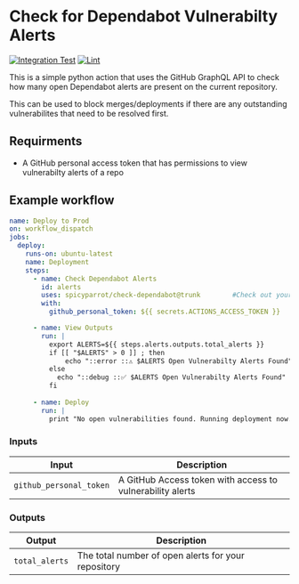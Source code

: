 # Check for Dependabot Vulnerabilty Alerts

[![Integration Test](https://github.com/spicyparrot/check-dependabot/actions/workflows/integration.yml/badge.svg?branch=trunk)](https://github.com/spicyparrot/check-dependabot/actions/workflows/integration.yml)
[![Lint](https://github.com/spicyparrot/check-dependabot/actions/workflows/python.yml/badge.svg)](https://github.com/spicyparrot/check-dependabot/actions/workflows/python.yml)

This is a simple python action that uses the GitHub GraphQL API to check how many open Dependabot alerts are present on the current repository.

This can be used to block merges/deployments if there are any outstanding vulnerabilites that need to be resolved first.

## Requirments

- A GitHub personal access token that has permissions to view vulnerabilty alerts of a repo

## Example workflow

```yaml
name: Deploy to Prod
on: workflow_dispatch
jobs:
  deploy:
    runs-on: ubuntu-latest
    name: Deployment
    steps:
      - name: Check Dependabot Alerts
        id: alerts
        uses: spicyparrot/check-dependabot@trunk        #Check out yourself to test
        with:
          github_personal_token: ${{ secrets.ACTIONS_ACCESS_TOKEN }}  

      - name: View Outputs
        run: |
          export ALERTS=${{ steps.alerts.outputs.total_alerts }}
          if [[ "$ALERTS" > 0 ]] ; then
              echo "::error ::⚠ $ALERTS Open Vulnerabilty Alerts Found" && exit 1
          else
            echo "::debug ::✅ $ALERTS Open Vulnerabilty Alerts Found"
          fi
      
      - name: Deploy
        run: |
          print "No open vulnerabilities found. Running deployment now..."
```

### Inputs

| Input                                             | Description                                        |
|------------------------------------------------------|-----------------------------------------------|
| `github_personal_token`  | A GitHub Access token with access to vulnerability alerts    |

### Outputs

| Output                                             | Description                                        |
|------------------------------------------------------|-----------------------------------------------|
| `total_alerts`  | The total number of open alerts for your repository    |
